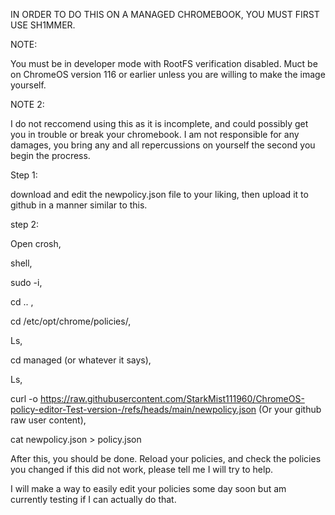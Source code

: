 IN ORDER TO DO THIS ON A MANAGED CHROMEBOOK, YOU MUST FIRST USE SH1MMER. 

NOTE:

You must be in developer mode with RootFS verification disabled. Muct be on ChromeOS version 116 or earlier unless you are willing to make the image yourself.

NOTE 2:

I do not reccomend using this as it is incomplete, and could possibly get you in trouble or break your chromebook. I am not responsible for any damages, you bring any and all repercussions on yourself the second you begin the procress.

Step 1:

download and edit the newpolicy.json file to your liking, then upload it to github in a manner similar to this.

step 2:

Open crosh, 

shell, 

sudo -i, 

cd .. , 

cd /etc/opt/chrome/policies/, 

Ls, 

cd managed (or whatever it says), 

Ls, 

curl -o https://raw.githubusercontent.com/StarkMist111960/ChromeOS-policy-editor-Test-version-/refs/heads/main/newpolicy.json (Or your github raw user content),

cat newpolicy.json > policy.json

After this, you should be done. Reload your policies, and check the policies you changed if this did not work, please tell me I will try to help. 

I will make a way to easily edit your policies some day soon but am currently testing if I can actually do that. 
